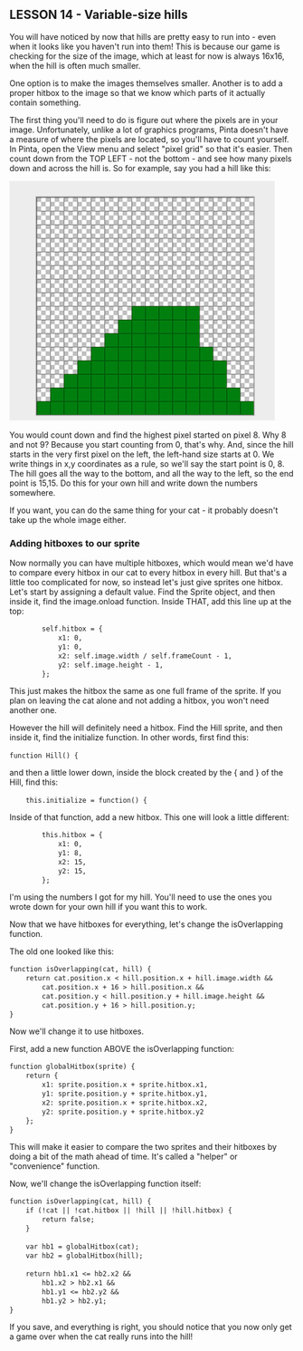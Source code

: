 ## LESSON 14 - Variable-size hills

You will have noticed by now that hills are pretty easy to run into - even when it looks like you haven't run into them!  This is because our game is checking for the size of the image, which at least for now is always 16x16, when the hill is often much smaller.

One option is to make the images themselves smaller.  Another is to add a proper hitbox to the image so that we know which parts of it actually contain something.

The first thing you'll need to do is figure out where the pixels are in your image.  Unfortunately, unlike a lot of graphics programs, Pinta doesn't have a measure of where the pixels are located, so you'll have to count yourself.  In Pinta, open the View menu and select "pixel grid" so that it's easier.  Then count down from the TOP LEFT - not the bottom - and see how many pixels down and across the hill is.  So for example, say you had a hill like this:

![Example hill](./example_hill.png)

You would count down and find the highest pixel started on pixel 8.  Why 8 and not 9?  Because you start counting from 0, that's why.  And, since the hill starts in the very first pixel on the left, the left-hand size starts at 0.  We write things in x,y coordinates as a rule, so we'll say the start point is 0, 8.  The hill goes all the way to the bottom, and all the way to the left, so the end point is 15,15.  Do this for your own hill and write down the numbers somewhere.

If you want, you can do the same thing for your cat - it probably doesn't take up the whole image either.

### Adding hitboxes to our sprite
Now normally you can have multiple hitboxes, which would mean we'd have to compare every hitbox in our cat to every hitbox in every hill.  But that's a little too complicated for now, so instead let's just give sprites one hitbox.  Let's start by assigning a default value.  Find the Sprite object, and then inside it, find the image.onload function.  Inside THAT, add this line up at the top:

```
        self.hitbox = {
            x1: 0,
            y1: 0,
            x2: self.image.width / self.frameCount - 1,
            y2: self.image.height - 1,
        };
```

This just makes the hitbox the same as one full frame of the sprite.  If you plan on leaving the cat alone and not adding a hitbox, you won't need another one.

However the hill will definitely need a hitbox.  Find the Hill sprite, and then inside it, find the initialize function.  In other words, first find this:

`function Hill() {`

and then a little lower down, inside the block created by the { and } of the Hill, find this:

`    this.initialize = function() {`

Inside of that function, add a new hitbox.  This one will look a little different:

```
        this.hitbox = {
            x1: 0,
            y1: 8,
            x2: 15,
            y2: 15,
        };
```

I'm using the numbers I got for my hill.  You'll need to use the ones you wrote down for your own hill if you want this to work.

Now that we have hitboxes for everything, let's change the isOverlapping function.

The old one looked like this:

```
function isOverlapping(cat, hill) {
    return cat.position.x < hill.position.x + hill.image.width &&
        cat.position.x + 16 > hill.position.x &&
        cat.position.y < hill.position.y + hill.image.height &&
        cat.position.y + 16 > hill.position.y;
}
```

Now we'll change it to use hitboxes.

First, add a new function ABOVE the isOverlapping function:

```
function globalHitbox(sprite) {
    return {
        x1: sprite.position.x + sprite.hitbox.x1,
        y1: sprite.position.y + sprite.hitbox.y1,
        x2: sprite.position.x + sprite.hitbox.x2,
        y2: sprite.position.y + sprite.hitbox.y2
    };
}
```

This will make it easier to compare the two sprites and their hitboxes by doing a bit of the math ahead of time.  It's called a "helper" or "convenience" function.

Now, we'll change the isOverlapping function itself:

```
function isOverlapping(cat, hill) {
    if (!cat || !cat.hitbox || !hill || !hill.hitbox) {
        return false;
    }

    var hb1 = globalHitbox(cat);
    var hb2 = globalHitbox(hill);

    return hb1.x1 <= hb2.x2 &&
        hb1.x2 > hb2.x1 &&
        hb1.y1 <= hb2.y2 &&
        hb1.y2 > hb2.y1;
}
```

If you save, and everything is right, you should notice that you now only get a game over when the cat really runs into the hill!
